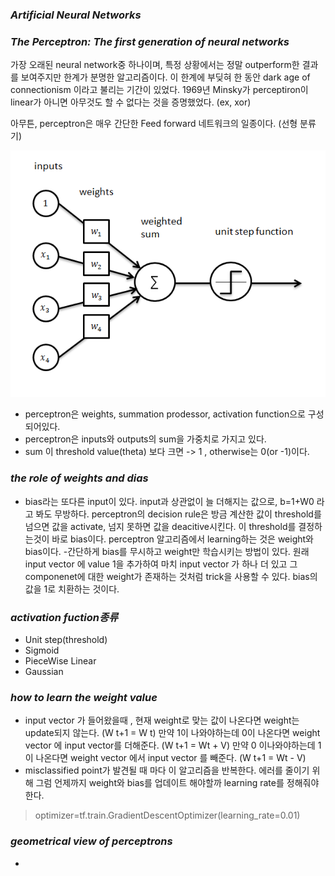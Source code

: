 
### *Artificial Neural Networks*
### *The Perceptron: The first generation of neural networks*

가장 오래된 neural network중 하나이며, 특정 상황에서는 정말 outperform한 결과를 보여주지만 한계가 분명한 알고리즘이다.
이 한계에 부딪혀 한 동안 dark age of connectionism 이라고 불리는 기간이 있었다.
1969년 Minsky가 perceptiron이 linear가 아니면 아무것도 할 수 없다는 것을 증명했었다. (ex, xor)

아무튼, perceptron은 매우 간단한 Feed forward 네트워크의 일종이다. (선형 분류기)


![Alt text](./image/p0.png)


  - perceptron은 weights, summation prodessor, activation function으로 구성되어있다.
  - perceptron은 inputs와 outputs의 sum을 가중치로 가지고 있다.
  - sum 이 threshold value(theta) 보다 크면 -> 1 , otherwise는 0(or -1)이다.
  
### *the role of weights and dias*

  - bias라는 또다른 input이 있다. input과 상관없이 늘 더해지는 값으로, b=1+W0 라고 봐도 무방하다. perceptron의 decision rule은 방금 계산한 값이 threshold를 넘으면 값을 activate, 넘지 못하면 값을 deacitive시킨다. 이 threshold를 결정하는것이 바로 bias이다. perceptron 알고리즘에서 learning하는 것은 weight와 bias이다.
  -간단하게 bias를 무시하고 weight만 학습시키는 방법이 있다. 원래 input vector 에 value 1을 추가하여 마치 input vector 가 하나 더 있고 그 componenet에 대한 weight가 존재하는 것처럼 trick을 사용할 수 있다. bias의 값을 1로 치환하는 것이다.
 
### *activation fuction종류*

  - Unit step(threshold)
  - Sigmoid
  - PieceWise Linear
  - Gaussian

### *how to learn the weight value*

  - input vector 가 들어왔을때 , 현재 weight로 맞는 값이 나온다면 weight는 update되지 않는다. (W t+1 = W t) 만약 1이 나와야하는데 0이 나온다면 weight vector 에 input vector를 더해준다. (W t+1 = Wt + V) 만약 0 이나와야하는데 1이 나온다면 weight vector 에서 input vector 를 빼준다. (W t+1 = Wt - V)
  - misclassified point가 발견될 때 마다 이 알고리즘을 반복한다. 에러를 줄이기 위해 그럼 언제까지 weight와 bias를 업데이트 해야할까 learning rate를 정해줘야 한다. 
  > optimizer=tf.train.GradientDescentOptimizer(learning_rate=0.01)
  
  
 ### *geometrical view of perceptrons*
 
  - 
